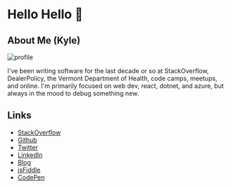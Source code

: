 # Hello Hello 👋

## About Me (Kyle)

![profile](/profile.jpg)

I've been writing software for the last decade or so at StackOverflow, DealerPolicy, the Vermont Department of Health, code camps, meetups, and online. I'm primarily focused on web dev, react, dotnet, and azure, but always in the mood to debug something new.

## Links

* [StackOverflow][1]
* [Github][2]
* [Twitter][3]
* [LinkedIn][4]
* [Blog][5]
* [jsFiddle][6]
* [CodePen][7]

[1]: https://stackoverflow.com/users/1366033/kylemit
[2]: https://github.com/KyleMit/
[3]: https://twitter.com/KyleMitBTV
[4]: https://www.linkedin.com/in/kylemit/
[5]: http://www.codingeverything.com/
[6]: https://jsfiddle.net/user/KyleMit/fiddles/
[7]: https://codepen.io/KyleMit/pens/popular
